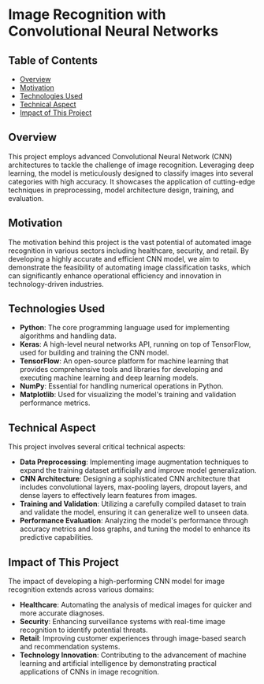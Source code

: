 
# Image Recognition with Convolutional Neural Networks

## Table of Contents
- [Overview](#overview)
- [Motivation](#motivation)
- [Technologies Used](#technologies-used)
- [Technical Aspect](#technical-aspect)
- [Impact of This Project](#impact-of-this-project)

## Overview
This project employs advanced Convolutional Neural Network (CNN) architectures to tackle the challenge of image recognition. Leveraging deep learning, the model is meticulously designed to classify images into several categories with high accuracy. It showcases the application of cutting-edge techniques in preprocessing, model architecture design, training, and evaluation.

## Motivation
The motivation behind this project is the vast potential of automated image recognition in various sectors including healthcare, security, and retail. By developing a highly accurate and efficient CNN model, we aim to demonstrate the feasibility of automating image classification tasks, which can significantly enhance operational efficiency and innovation in technology-driven industries.

## Technologies Used
- **Python**: The core programming language used for implementing algorithms and handling data.
- **Keras**: A high-level neural networks API, running on top of TensorFlow, used for building and training the CNN model.
- **TensorFlow**: An open-source platform for machine learning that provides comprehensive tools and libraries for developing and executing machine learning and deep learning models.
- **NumPy**: Essential for handling numerical operations in Python.
- **Matplotlib**: Used for visualizing the model's training and validation performance metrics.

## Technical Aspect
This project involves several critical technical aspects:
- **Data Preprocessing**: Implementing image augmentation techniques to expand the training dataset artificially and improve model generalization.
- **CNN Architecture**: Designing a sophisticated CNN architecture that includes convolutional layers, max-pooling layers, dropout layers, and dense layers to effectively learn features from images.
- **Training and Validation**: Utilizing a carefully compiled dataset to train and validate the model, ensuring it can generalize well to unseen data.
- **Performance Evaluation**: Analyzing the model's performance through accuracy metrics and loss graphs, and tuning the model to enhance its predictive capabilities.

## Impact of This Project
The impact of developing a high-performing CNN model for image recognition extends across various domains:
- **Healthcare**: Automating the analysis of medical images for quicker and more accurate diagnoses.
- **Security**: Enhancing surveillance systems with real-time image recognition to identify potential threats.
- **Retail**: Improving customer experiences through image-based search and recommendation systems.
- **Technology Innovation**: Contributing to the advancement of machine learning and artificial intelligence by demonstrating practical applications of CNNs in image recognition.

